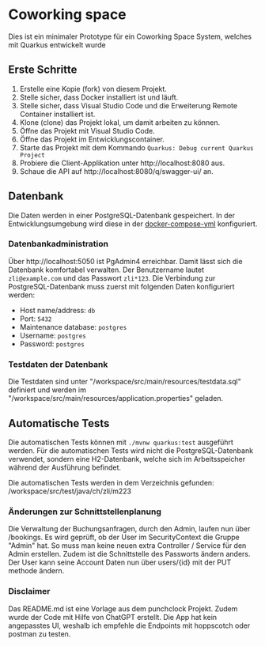 # Coworking space

Dies ist ein minimaler Prototype für ein Coworking Space System, welches mit Quarkus entwickelt wurde

## Erste Schritte

1. Erstelle eine Kopie (fork) von diesem Projekt.
1. Stelle sicher, dass Docker installiert ist und läuft.
1. Stelle sicher, dass Visual Studio Code und die Erweiterung Remote Container installiert ist.
1. Klone (clone) das Projekt lokal, um damit arbeiten zu können.
1. Öffne das Projekt mit Visual Studio Code.
1. Öffne das Projekt im Entwicklungscontainer.
1. Starte das Projekt mit dem Kommando `Quarkus: Debug current Quarkus Project`
1. Probiere die Client-Applikation unter http://localhost:8080 aus.
1. Schaue die API auf http://localhost:8080/q/swagger-ui/ an.

## Datenbank

Die Daten werden in einer PostgreSQL-Datenbank gespeichert. In der Entwicklungsumgebung wird diese in der [docker-compose-yml](./.devcontainer/docker-compose.yml) konfiguriert.

### Datenbankadministration

Über http://localhost:5050 ist PgAdmin4 erreichbar. Damit lässt sich die Datenbank komfortabel verwalten. Der Benutzername lautet `zli@example.com` und das Passwort `zli*123`. Die Verbindung zur PostgreSQL-Datenbank muss zuerst mit folgenden Daten konfiguriert werden:
 - Host name/address: `db`
 - Port: `5432`
 - Maintenance database: `postgres`
 - Username: `postgres`
 - Password: `postgres`

### Testdaten der Datenbank

Die Testdaten sind unter "/workspace/src/main/resources/testdata.sql" definiert und werden im "/workspace/src/main/resources/application.properties" geladen.

## Automatische Tests

Die automatischen Tests können mit `./mvnw quarkus:test` ausgeführt werden. Für die automatischen Tests wird nicht die PostgreSQL-Datenbank verwendet, sondern eine H2-Datenbank, welche sich im Arbeitsspeicher während der Ausführung befindet.

Die automatischen Tests werden in dem Verzeichnis gefunden:
/workspace/src/test/java/ch/zli/m223

### Änderungen zur Schnittstellenplanung

Die Verwaltung der Buchungsanfragen, durch den Admin, laufen nun über /bookings. Es wird geprüft, ob der User im SecurityContext die Gruppe "Admin" hat. So muss man keine neuen extra Controller / Service für den Admin erstellen.
Zudem ist die Schnittstelle des Passworts ändern anders. Der User kann seine Account Daten nun über users/{id} mit der PUT methode ändern.

### Disclaimer

Das README.md ist eine Vorlage aus dem punchclock Projekt. Zudem wurde der Code mit Hilfe von ChatGPT erstellt.
Die App hat kein angepasstes UI, weshalb ich empfehle die Endpoints mit hoppscotch oder postman zu testen.